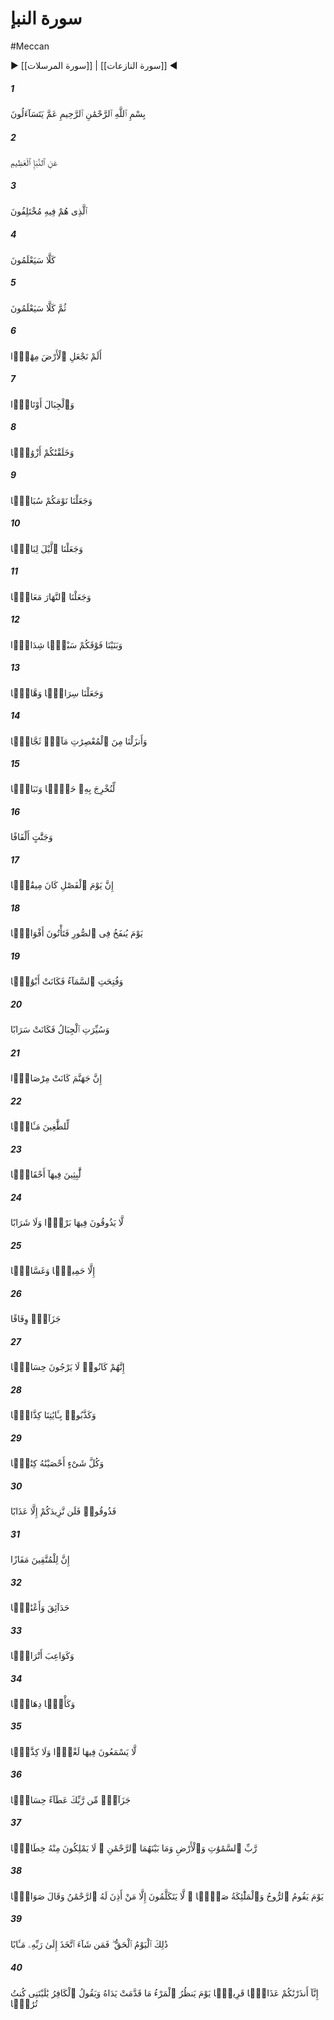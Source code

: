 # سورة النبإ
#Meccan
▶ [[سورة المرسلات]] | [[سورة النازعات]] ◀
##### 1
<span class="ayah hovertext" data-hover="Concerning what are they disputing?">بِسْمِ ٱللَّهِ ٱلرَّحْمَٰنِ ٱلرَّحِيمِ عَمَّ يَتَسَآءَلُونَ</span>
##### 2
<span class="ayah hovertext" data-hover="Concerning the Great News,">عَنِ ٱلنَّبَإِ ٱلْعَظِيمِ</span>
##### 3
<span class="ayah hovertext" data-hover="About which they cannot agree.">ٱلَّذِى هُمْ فِيهِ مُخْتَلِفُونَ</span>
##### 4
<span class="ayah hovertext" data-hover="Verily, they shall soon (come to) know!">كَلَّا سَيَعْلَمُونَ</span>
##### 5
<span class="ayah hovertext" data-hover="Verily, verily they shall soon (come to) know!">ثُمَّ كَلَّا سَيَعْلَمُونَ</span>
##### 6
<span class="ayah hovertext" data-hover="Have We not made the earth as a wide expanse,">أَلَمْ نَجْعَلِ ٱلْأَرْضَ مِهَٰدًۭا</span>
##### 7
<span class="ayah hovertext" data-hover="And the mountains as pegs?">وَٱلْجِبَالَ أَوْتَادًۭا</span>
##### 8
<span class="ayah hovertext" data-hover="And (have We not) created you in pairs,">وَخَلَقْنَٰكُمْ أَزْوَٰجًۭا</span>
##### 9
<span class="ayah hovertext" data-hover="And made your sleep for rest,">وَجَعَلْنَا نَوْمَكُمْ سُبَاتًۭا</span>
##### 10
<span class="ayah hovertext" data-hover="And made the night as a covering,">وَجَعَلْنَا ٱلَّيْلَ لِبَاسًۭا</span>
##### 11
<span class="ayah hovertext" data-hover="And made the day as a means of subsistence?">وَجَعَلْنَا ٱلنَّهَارَ مَعَاشًۭا</span>
##### 12
<span class="ayah hovertext" data-hover="And (have We not) built over you the seven firmaments,">وَبَنَيْنَا فَوْقَكُمْ سَبْعًۭا شِدَادًۭا</span>
##### 13
<span class="ayah hovertext" data-hover="And placed (therein) a Light of Splendour?">وَجَعَلْنَا سِرَاجًۭا وَهَّاجًۭا</span>
##### 14
<span class="ayah hovertext" data-hover="And do We not send down from the clouds water in abundance,">وَأَنزَلْنَا مِنَ ٱلْمُعْصِرَٰتِ مَآءًۭ ثَجَّاجًۭا</span>
##### 15
<span class="ayah hovertext" data-hover="That We may produce therewith corn and vegetables,">لِّنُخْرِجَ بِهِۦ حَبًّۭا وَنَبَاتًۭا</span>
##### 16
<span class="ayah hovertext" data-hover="And gardens of luxurious growth?">وَجَنَّٰتٍ أَلْفَافًا</span>
##### 17
<span class="ayah hovertext" data-hover="Verily the Day of Sorting out is a thing appointed,">إِنَّ يَوْمَ ٱلْفَصْلِ كَانَ مِيقَٰتًۭا</span>
##### 18
<span class="ayah hovertext" data-hover="The Day that the Trumpet shall be sounded, and ye shall come forth in crowds;">يَوْمَ يُنفَخُ فِى ٱلصُّورِ فَتَأْتُونَ أَفْوَاجًۭا</span>
##### 19
<span class="ayah hovertext" data-hover="And the heavens shall be opened as if there were doors,">وَفُتِحَتِ ٱلسَّمَآءُ فَكَانَتْ أَبْوَٰبًۭا</span>
##### 20
<span class="ayah hovertext" data-hover="And the mountains shall vanish, as if they were a mirage.">وَسُيِّرَتِ ٱلْجِبَالُ فَكَانَتْ سَرَابًا</span>
##### 21
<span class="ayah hovertext" data-hover="Truly Hell is as a place of ambush,">إِنَّ جَهَنَّمَ كَانَتْ مِرْصَادًۭا</span>
##### 22
<span class="ayah hovertext" data-hover="For the transgressors a place of destination:">لِّلطَّٰغِينَ مَـَٔابًۭا</span>
##### 23
<span class="ayah hovertext" data-hover="They will dwell therein for ages.">لَّٰبِثِينَ فِيهَآ أَحْقَابًۭا</span>
##### 24
<span class="ayah hovertext" data-hover="Nothing cool shall they taste therein, nor any drink,">لَّا يَذُوقُونَ فِيهَا بَرْدًۭا وَلَا شَرَابًا</span>
##### 25
<span class="ayah hovertext" data-hover="Save a boiling fluid and a fluid, dark, murky, intensely cold,">إِلَّا حَمِيمًۭا وَغَسَّاقًۭا</span>
##### 26
<span class="ayah hovertext" data-hover="A fitting recompense (for them).">جَزَآءًۭ وِفَاقًا</span>
##### 27
<span class="ayah hovertext" data-hover="For that they used not to fear any account (for their deeds),">إِنَّهُمْ كَانُوا۟ لَا يَرْجُونَ حِسَابًۭا</span>
##### 28
<span class="ayah hovertext" data-hover="But they (impudently) treated Our Signs as false.">وَكَذَّبُوا۟ بِـَٔايَٰتِنَا كِذَّابًۭا</span>
##### 29
<span class="ayah hovertext" data-hover="And all things have We preserved on record.">وَكُلَّ شَىْءٍ أَحْصَيْنَٰهُ كِتَٰبًۭا</span>
##### 30
<span class="ayah hovertext" data-hover="'So taste ye (the fruits of your deeds); for no increase shall We grant you, except in Punishment.'">فَذُوقُوا۟ فَلَن نَّزِيدَكُمْ إِلَّا عَذَابًا</span>
##### 31
<span class="ayah hovertext" data-hover="Verily for the Righteous there will be a fulfilment of (the heart's) desires;">إِنَّ لِلْمُتَّقِينَ مَفَازًا</span>
##### 32
<span class="ayah hovertext" data-hover="Gardens enclosed, and grapevines;">حَدَآئِقَ وَأَعْنَٰبًۭا</span>
##### 33
<span class="ayah hovertext" data-hover="And voluptuous women of equal age;">وَكَوَاعِبَ أَتْرَابًۭا</span>
##### 34
<span class="ayah hovertext" data-hover="And a cup full (to the brim).">وَكَأْسًۭا دِهَاقًۭا</span>
##### 35
<span class="ayah hovertext" data-hover="No vanity shall they hear therein, nor Untruth:-">لَّا يَسْمَعُونَ فِيهَا لَغْوًۭا وَلَا كِذَّٰبًۭا</span>
##### 36
<span class="ayah hovertext" data-hover="Recompense from thy Lord, a gift, (amply) sufficient,">جَزَآءًۭ مِّن رَّبِّكَ عَطَآءً حِسَابًۭا</span>
##### 37
<span class="ayah hovertext" data-hover="(From) the Lord of the heavens and the earth, and all between, (Allah) Most Gracious: None shall have power to argue with Him.">رَّبِّ ٱلسَّمَٰوَٰتِ وَٱلْأَرْضِ وَمَا بَيْنَهُمَا ٱلرَّحْمَٰنِ ۖ لَا يَمْلِكُونَ مِنْهُ خِطَابًۭا</span>
##### 38
<span class="ayah hovertext" data-hover="The Day that the Spirit and the angels will stand forth in ranks, none shall speak except any who is permitted by (Allah) Most Gracious, and He will say what is right.">يَوْمَ يَقُومُ ٱلرُّوحُ وَٱلْمَلَٰٓئِكَةُ صَفًّۭا ۖ لَّا يَتَكَلَّمُونَ إِلَّا مَنْ أَذِنَ لَهُ ٱلرَّحْمَٰنُ وَقَالَ صَوَابًۭا</span>
##### 39
<span class="ayah hovertext" data-hover="That Day will be the sure Reality: Therefore, whoso will, let him take a (straight) return to his Lord!">ذَٰلِكَ ٱلْيَوْمُ ٱلْحَقُّ ۖ فَمَن شَآءَ ٱتَّخَذَ إِلَىٰ رَبِّهِۦ مَـَٔابًا</span>
##### 40
<span class="ayah hovertext" data-hover="Verily, We have warned you of a Penalty near, the Day when man will see (the deeds) which his hands have sent forth, and the Unbeliever will say, 'Woe unto me! Would that I were (metre) dust!'">إِنَّآ أَنذَرْنَٰكُمْ عَذَابًۭا قَرِيبًۭا يَوْمَ يَنظُرُ ٱلْمَرْءُ مَا قَدَّمَتْ يَدَاهُ وَيَقُولُ ٱلْكَافِرُ يَٰلَيْتَنِى كُنتُ تُرَٰبًۢا</span>
